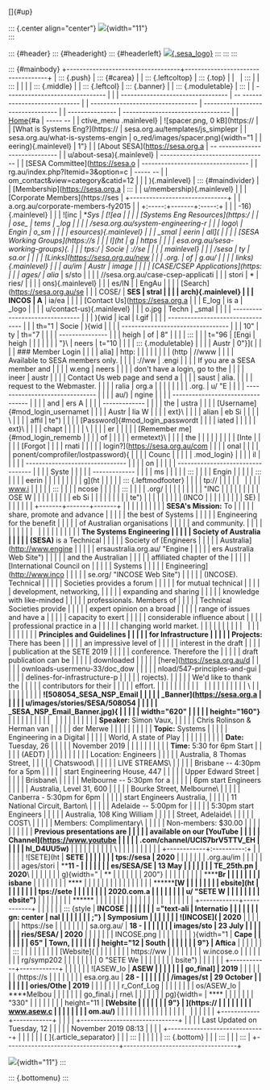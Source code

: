 []{#up}

::: {.center align="center"}
![](https://sesa.org.au/templates/js_simplepro_red/images/topleft.png){width="11"}\
:::

::: {#header}
::: {#headeright}
::: {#headerleft}
[![](https://sesa.org.au/templates/js_simplepro_red/images/sesa_logo.png){.sesa_logo}](https://sesa.org.au/)
:::
:::
:::

::: {#mainbody}
+-----------------------------------+-----------------------------------+
| ::: {.push}                       | ::: {#carea}                      |
| ::: {.leftcoltop}                 | ::: {.top}                        |
|                                   | :::                               |
| :::                               |                                   |
|                                   | ::: {.middle}                     |
| ::: {.leftcol}                    | ::: {.banner}                     |
| ::: {.moduletable}                | :::                               |
|   ------------------------------- |                                   |
| --------------------------------- |   -- ---------------------------- |
| --------------------------------- | --------------------------------- |
| ---------------                   | --------------------------------- |
|   [Home](https://sesa.org.au/){#a | ----- --                          |
| ctive_menu .mainlevel}            |      ![spacer.png, 0 kB](https:// |
|   [What is Systems Eng?](https:// | sesa.org.au/templates/js_simplepr |
| sesa.org.au/what-is-systems-engin | o_red/images/spacer.png){width="1 |
| eering){.mainlevel}               | 1"}                               |
|   [About SESA](https://sesa.org.a |   -- ---------------------------- |
| u/about-sesa){.mainlevel}         | --------------------------------- |
|   [SESA Committee](https://sesa.o | --------------------------------- |
| rg.au/index.php?Itemid=3&option=c | ----- --                          |
| om_contact&view=category&catid=12 |                                   |
| ){.mainlevel}                     | ::: {#maindivider}                |
|   [Membership](https://sesa.org.a | :::                               |
| u/membership){.mainlevel}         |                                   |
|   [Corporate Members](https://ses | +------------------------------+  |
| a.org.au/corporate-members-fy2015 | | +:-----:+-------+:-----:+    |  |
| -16){.mainlevel}                  | | | ![inc | **Sys | [![ea |    |  |
|   [Systems Eng Resources](https:/ | | | ose\_ | tems  | \_log |    |  |
| /sesa.org.au/system-engineering-r | | | logo\ | Engin | o\_sm |    |  |
| esources){.mainlevel}             | | | _smal | eerin | all]( |    |  |
|   [SESA Working Groups](https://s | | | l](ht | g     | https |    |  |
| esa.org.au/sesa-working-groups){. | | | tps:/ | Socie | ://se |    |  |
| mainlevel}                        | | | /sesa | ty    | sa.or |    |  |
|   [Links](https://sesa.org.au/new | | | .org. | of    | g.au/ |    |  |
| links){.mainlevel}                | | | au/im | Austr | image |    |  |
|   [CASE/CSEP Applications](https: | | | ages/ | alia* | s/sto |    |  |
| //sesa.org.au/case-csep-applicati | | | stori | *     | ries/ |    |  |
| ons){.mainlevel}                  | | | es/IN |       | EngAu |    |  |
|   [Search](https://sesa.org.au/se | | | COSE/ | **SES | stral |    |  |
| arch){.mainlevel}                 | | | INCOS | A**   | ia/ea |    |  |
|   [Contact Us](https://sesa.org.a | | | E_log | is a  | _logo |    |  |
| u/contact-us){.mainlevel}         | | | o.jpg | Techn | _smal |    |  |
|   ------------------------------- | | | ){wid | ical  | l.gif |    |  |
| --------------------------------- | | | th="1 | Socie | ){wid |    |  |
| --------------------------------- | | | 10"   | ty    | th="7 |    |  |
| ---------------                   | | | heigh | of    | 8"    |    |  |
| :::                               | | | t="96 | [Engi | heigh |    |  |
|                                   | | | "}\   | neers | t="10 |    |  |
| ::: {.moduletable}                | | |       | Austr | 0"}]( |    |  |
| ### Member Login                  | | |       | alia] | http: |    |  |
|                                   | | |       | (http | //www |    |  |
| Available to SESA members only.   | | |       | ://ww | .engi |    |  |
| If you are a SESA member and      | | |       | w.eng | neers |    |  |
| don\'t have a login, go to the    | | |       | ineer | austr |    |  |
| Contact Us web page and send a    | | |       | saust | alia. |    |  |
| request to the Webmaster.         | | |       | ralia | org.a |    |  |
|                                   | | |       | .org. | u/ "E |    |  |
|   ------------------------------- | | |       | au/)  | ngine |    |  |
| --------------------------------- | | |       | and   | ers A |    |  |
| -------------                     | | |       | the   | ustra |    |  |
|   [Username]{#mod_login_usernamet | | |       | Austr | lia W |    |  |
| ext}\                             | | |       | alian | eb Si |    |  |
|   \                               | | |       | affil | te")  |    |  |
|   [Password]{#mod_login_passwordt | | |       | iated |       |    |  |
| ext}\                             | | |       | chapt |       |    |  |
|   \                               | | |       | er    |       |    |  |
|   [Remember me]{#mod_login_rememb | | |       | of    |       |    |  |
| ermetext}\                        | | |       | the   |       |    |  |
|                                   | | |       | [Inte |       |    |  |
|   [Forgot                         | | |       | rnati |       |    |  |
|   login?](https://sesa.org.au/com | | |       | onal  |       |    |  |
| ponent/comprofiler/lostpassword){ | | |       | Counc |       |    |  |
| .mod_login}                       | | |       | il    |       |    |  |
|   ------------------------------- | | |       | on    |       |    |  |
| --------------------------------- | | |       | Syste |       |    |  |
| -------------                     | | |       | ms    |       |    |  |
| :::                               | | |       | Engin |       |    |  |
| :::                               | | |       | eerin |       |    |  |
|                                   | | |       | g](ht |       |    |  |
| ::: {.leftmodfooter}              | | |       | tp:// |       |    |  |
|                                   | | |       | www.i |       |    |  |
| :::                               | | |       | ncose |       |    |  |
| :::                               | | |       | .org/ |       |    |  |
|                                   | | |       |  "INC |       |    |  |
|                                   | | |       | OSE W |       |    |  |
|                                   | | |       | eb Si |       |    |  |
|                                   | | |       | te")  |       |    |  |
|                                   | | |       | (INCO |       |    |  |
|                                   | | |       | SE)   |       |    |  |
|                                   | | +-------+-------+-------+    |  |
|                                   | |                              |  |
|                                   | | **SESA\'s Mission:** To      |  |
|                                   | | share, promote and advance   |  |
|                                   | | the best of Systems          |  |
|                                   | | Engineering for the benefit  |  |
|                                   | | of Australian organisations  |  |
|                                   | | and community.               |  |
|                                   | |                              |  |
|                                   | |                              |  |
|                                   | |                              |  |
|                                   | | **The Systems Engineering    |  |
|                                   | | Society of Australia         |  |
|                                   | | (SESA)** is a Technical      |  |
|                                   | | Society of [Engineers        |  |
|                                   | | Australia](http://www.engine |  |
|                                   | | ersaustralia.org.au/ "Engine |  |
|                                   | | ers Australia Web Site")     |  |
|                                   | | and the Australian           |  |
|                                   | | affiliated chapter of the    |  |
|                                   | | [International Council on    |  |
|                                   | | Systems                      |  |
|                                   | | Engineering](http://www.inco |  |
|                                   | | se.org/ "INCOSE Web Site")   |  |
|                                   | | (INCOSE). Technical          |  |
|                                   | | Societies provides a forum   |  |
|                                   | | for mutual technical         |  |
|                                   | | development, networking,     |  |
|                                   | | expanding and sharing        |  |
|                                   | | knowledge with like-minded   |  |
|                                   | | professionals. Members of    |  |
|                                   | | Technical Societies provide  |  |
|                                   | | expert opinion on a broad    |  |
|                                   | | range of issues and have a   |  |
|                                   | | capacity to exert            |  |
|                                   | | considerable influence about |  |
|                                   | | professional practice in a   |  |
|                                   | | changing world market.       |  |
|                                   | |                              |  |
|                                   | |                              |  |
|                                   | |                              |  |
|                                   | | **Principles and Guidelines  |  |
|                                   | | for Infrastructure           |  |
|                                   | | Projects:** There has been   |  |
|                                   | | an impressive level of       |  |
|                                   | | interest in the draft        |  |
|                                   | | publication at the SETE 2019 |  |
|                                   | | conference. Therefore the    |  |
|                                   | | draft publication can be     |  |
|                                   | | downloaded                   |  |
|                                   | | [here](https://sesa.org.au/d |  |
|                                   | | ownloads-usermenu-33/doc_dow |  |
|                                   | | nload/547-principles-and-gui |  |
|                                   | | delines-for-infrastructure-p |  |
|                                   | | rojects).                    |  |
|                                   | | We\'d like to thank the      |  |
|                                   | | contributors for their       |  |
|                                   | | effort.                      |  |
|                                   | |                              |  |
|                                   | |                              |  |
|                                   | |                              |  |
|                                   | | \                            |  |
|                                   | |                              |  |
|                                   | | **![508054\_SESA\_NSP\_Email |  |
|                                   | | \_Banner](https://sesa.org.a |  |
|                                   | | u/images/stories/SESA/508054 |  |
|                                   | | _SESA_NSP_Email_Banner.jpg){ |  |
|                                   | | width="620"                  |  |
|                                   | | height="160"}**              |  |
|                                   | |                              |  |
|                                   | |                              |  |
|                                   | |                              |  |
|                                   | | **Speaker:** Simon Vaux,     |  |
|                                   | | Chris Rolinson & Herman van  |  |
|                                   | | der Merwe                    |  |
|                                   | |                              |  |
|                                   | | **Topic:** Systems           |  |
|                                   | | Engineering in a Digital     |  |
|                                   | | World, A state of Play       |  |
|                                   | |                              |  |
|                                   | | **Date:** Tuesday, 26        |  |
|                                   | | November 2019                |  |
|                                   | |                              |  |
|                                   | | **Time:** 5:30 for 6pm Start |  |
|                                   | | (AEDT)                       |  |
|                                   | |                              |  |
|                                   | | Location: Engineers          |  |
|                                   | | Australia, 8 Thomas Street,  |  |
|                                   | | Chatswood\                   |  |
|                                   | | LIVE STREAMS\                |  |
|                                   | | Brisbane -- 4:30pm for a 5pm |  |
|                                   | | start Engineering House, 447 |  |
|                                   | | Upper Edward Street          |  |
|                                   | | Brisbane\                    |  |
|                                   | | Melbourne -- 5:30pm for a    |  |
|                                   | | 6pm start Engineers          |  |
|                                   | | Australia, Level 31, 600     |  |
|                                   | | Bourke Street, Melbourne\    |  |
|                                   | | Canberra - 5:30pm for 6pm    |  |
|                                   | | start Engineers Australia,   |  |
|                                   | | 11 National Circuit, Barton\ |  |
|                                   | | Adelaide -- 5:00pm for       |  |
|                                   | | 5:30pm start Engineers       |  |
|                                   | | Australia, 108 King William  |  |
|                                   | | Street, Adelaide\            |  |
|                                   | | COST\                        |  |
|                                   | | Members: Complimentary\      |  |
|                                   | | Non-members: \$30.00         |  |
|                                   | |                              |  |
|                                   | | **Previous presentations are |  |
|                                   | | available on our [YouTube    |  |
|                                   | | Channel](https://www.youtube |  |
|                                   | | .com/channel/UCIS7brV5TTV_EH |  |
|                                   | | hI_D4UU5w)**                 |  |
|                                   | |                              |  |
|                                   | | \                            |  |
|                                   | |                              |  |
|                                   | | +------------+:----------:+  |  |
|                                   | | | ![SETE](ht | **SETE     |  |  |
|                                   | | | tps://sesa | 2020**     |  |  |
|                                   | | | .org.au/im |            |  |  |
|                                   | | | ages/stori | ****11 -   |  |  |
|                                   | | | es/SESA/SE | 13 May     |  |  |
|                                   | | | TE_25th.pn | 2020**\    |  |  |
|                                   | | | g){width=" | **         |  |  |
|                                   | | | 200"}      |            |  |  |
|                                   | | |            | ********Br |  |  |
|                                   | | |            | isbane**** |  |  |
|                                   | | |            | ****       |  |  |
|                                   | | |            |            |  |  |
|                                   | | |            | ********[W |  |  |
|                                   | | |            | ebsite](ht |  |  |
|                                   | | |            | tps://sete |  |  |
|                                   | | |            | 2020.com.a |  |  |
|                                   | | |            | u/ "SETE W |  |  |
|                                   | | |            | ebsite")** |  |  |
|                                   | | |            | ******     |  |  |
|                                   | | |            |            |  |  |
|                                   | | |            |            |  |  |
|                                   | | +------------+------------+  |  |
|                                   | | | ::: {style | **INCOSE   |  |  |
|                                   | | | ="text-ali | Internatio |  |  |
|                                   | | | gn: center | nal        |  |  |
|                                   | | | ;"}        | Symposium  |  |  |
|                                   | | | ![INCOSE]( | 2020**     |  |  |
|                                   | | | https://se |            |  |  |
|                                   | | | sa.org.au/ | ****18 -   |  |  |
|                                   | | | images/sto | 23 July    |  |  |
|                                   | | | ries/SESA/ | 2020****   |  |  |
|                                   | | | INCOSE.png |            |  |  |
|                                   | | | ){width="1 | ****Cape   |  |  |
|                                   | | | 65"        | Town,      |  |  |
|                                   | | | height="12 | South      |  |  |
|                                   | | | 9"}        | Aftica**** |  |  |
|                                   | | | :::        |            |  |  |
|                                   | | |            | [Website]( |  |  |
|                                   | | |            | https://ww |  |  |
|                                   | | |            | w.incose.o |  |  |
|                                   | | |            | rg/symp202 |  |  |
|                                   | | |            | 0 "SETE We |  |  |
|                                   | | |            | bsite")    |  |  |
|                                   | | +------------+------------+  |  |
|                                   | | | ![ASEW\_lo | **ASEW     |  |  |
|                                   | | | go\_final] | 2019**     |  |  |
|                                   | | | (https://s |            |  |  |
|                                   | | | esa.org.au | ****28 -   |  |  |
|                                   | | | /images/st | 29 October |  |  |
|                                   | | | ories/Othe | 2019****   |  |  |
|                                   | | | r_Conf_Log |            |  |  |
|                                   | | | os/ASEW_lo | ****Melbou |  |  |
|                                   | | | go_final.j | rne\       |  |  |
|                                   | | | pg){width= | ****       |  |  |
|                                   | | | "330"      |            |  |  |
|                                   | | | height="11 | **[Website |  |  |
|                                   | | | 9"}        | ](https:// |  |  |
|                                   | | |            | www.asew.c |  |  |
|                                   | | |            | om.au/)**  |  |  |
|                                   | | |            |            |  |  |
|                                   | | |            |            |  |  |
|                                   | | +------------+------------+  |  |
|                                   | +------------------------------+  |
|                                   | | Last Updated on Tuesday, 12  |  |
|                                   | | November 2019 08:13          |  |
|                                   | +------------------------------+  |
|                                   |                                   |
|                                   | [ ]{.article_separator}           |
|                                   | :::                               |
|                                   |                                   |
|                                   | ::: {.bottom}                     |
|                                   | :::                               |
|                                   | :::                               |
+-----------------------------------+-----------------------------------+

![](https://sesa.org.au/templates/js_simplepro_red/images/topright.png){width="11"}
:::

::: {.bottomenu}
:::
